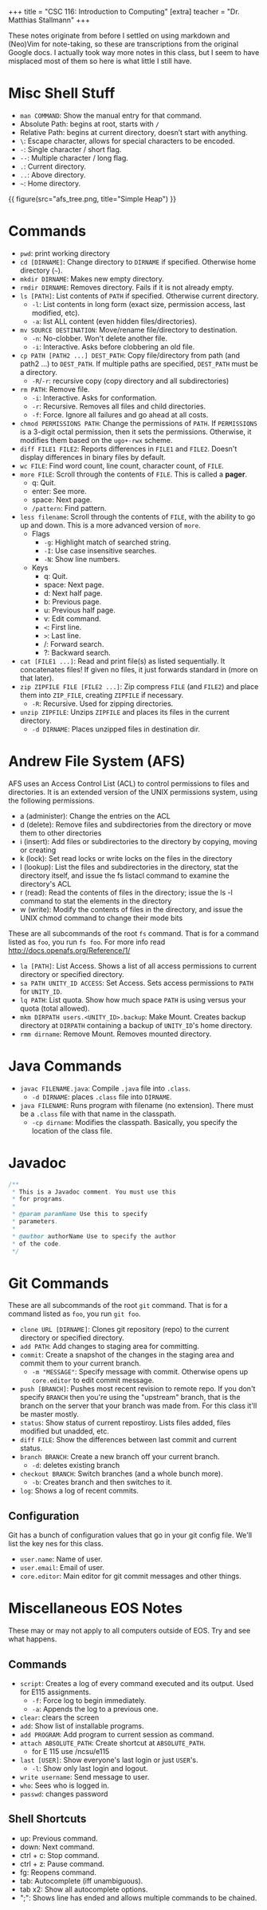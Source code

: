 +++
title = "CSC 116: Introduction to Computing"
[extra]
teacher = "Dr. Matthias Stallmann"
+++

These notes originate from before I settled on using markdown and (Neo)Vim for
note-taking, so these are transcriptions from the original Google docs. I
actually took way more notes in this class, but I seem to have misplaced most
of them so here is what little I still have.

# Misc Shell Stuff

* `man COMMAND`: Show the manual entry for that command.
* Absolute Path: begins at root, starts with `/`
* Relative Path: begins at current directory, doesn’t start with anything.
* `\`: Escape character, allows for special characters to be encoded.
* `-`: Single character / short flag.
* `--`: Multiple character / long flag.
* `.`: Current directory.
* `..`: Above directory.
* `~`: Home directory.

{{ figure(src="afs_tree.png, title="Simple Heap") }}

# Commands

* `pwd`: print working directory
* `cd [DIRNAME]`: Change directory to `DIRNAME` if specified. Otherwise home
  directory (`~`).
* `mkdir DIRNAME`: Makes new empty directory.
* `rmdir DIRNAME`: Removes directory. Fails if it is not already empty.
* `ls [PATH]`: List contents of `PATH` if specified. Otherwise current directory.
  * `-l`: List contents in long form (exact size, permission access, last
    modified, etc).
  * `-a`: list ALL content (even hidden files/directories).
* `mv SOURCE DESTINATION`: Move/rename file/directory to destination.
  * `-n`: No-clobber. Won't delete another file.
  * `-i`: Interactive. Asks before clobbering an old file.
* `cp PATH [PATH2 ...] DEST_PATH`: Copy file/directory from path (and path2
  ...) to `DEST_PATH`. If multiple paths are specified, `DEST_PATH` must be a
  directory.
  * `-R`/`-r`: recursive copy (copy directory and all subdirectories)
* `rm PATH`: Remove file.
  * `-i`: Interactive. Asks for conformation.
  * `-r`: Recursive. Removes all files and child directories.
  * `-f`: Force. Ignore all failures and go ahead at all costs.
* `chmod PERMISSIONS PATH`: Change the permissions of `PATH`. If `PERMISSIONS`
  is a 3-digit octal permission, then it sets the permissions. Otherwise, it
  modifies them based on the `ugo+-rwx` scheme.
* `diff FILE1 FILE2`: Reports differences in `FILE1` and `FILE2`. Doesn't
  display differences in binary files by default.
* `wc FILE`: Find word count, line count, character count, of `FILE`.
* `more FILE`: Scroll through the contents of `FILE`. This is called a
  **pager**.
  * q: Quit.
  * enter: See more.
  * space: Next page.
  * `/pattern`: Find pattern.
* `less filename`: Scroll through the contents of `FILE`, with the ability to
  go up and down. This is a more advanced version of `more`.
  * Flags
    * `-g`: Highlight match of searched string.
    * `-I`: Use case insensitive searches.
    * `-N`: Show line numbers.
  * Keys
    * q: Quit.
    * space: Next page.
    * d: Next half page.
    * b: Previous page.
    * u: Previous half page.
    * v: Edit command.
    * `<`: First line.
    * `>`: Last line.
    * /: Forward search.
    * ?: Backward search.
* `cat [FILE1 ...]`: Read and print file(s) as listed sequentially. It
  concatenates files! If given no files, it just forwards standard in (more on
  that later).
* `zip ZIPFILE FILE [FILE2 ...]`: Zip
  compress `FILE` (and `FILE2`) and place them into `ZIP_FILE`, creating
  `ZIPFILE` if necessary.
  * `-R`: Recursive. Used for zipping directories.
* `unzip ZIPFILE`: Unzips `ZIPFILE` and places its files in the current
  directory.
  * `-d DIRNAME`: Places unzipped files in destination dir.

# Andrew File System (AFS)

AFS uses an Access Control List (ACL) to control permissions to files and
directories. It is an extended version of the UNIX permissions system, using
the following permissions.

* a (administer): Change the entries on the ACL
* d (delete): Remove files and subdirectories from the directory or move them to other directories
* i (insert): Add files or subdirectories to the directory by copying, moving or creating
* k (lock): Set read locks or write locks on the files in the directory
* l (lookup): List the files and subdirectories in the directory, stat the directory itself, and issue the fs listacl command to examine the directory's ACL
* r (read): Read the contents of files in the directory; issue the ls -l command to stat the elements in the directory
* w (write): Modify the contents of files in the directory, and issue the UNIX chmod command to change their mode bits

These are all subcommands of the root `fs` command. That is for a command
listed as `foo`, you run `fs foo`. For more info read
http://docs.openafs.org/Reference/1/

* `la [PATH]`: List Access. Shows a list of all access permissions to current
  directory or specified directory.
* `sa PATH UNITY_ID ACCESS`: Set Access. Sets access permissions to `PATH` for
  `UNITY_ID`.
* `lq PATH`: List quota. Show how much space `PATH` is using versus your quota
  (total allowed).
* `mkm DIRPATH users.<UNITY_ID>.backup`: Make Mount. Creates backup directory
  at `DIRPATH` containing a backup of `UNITY_ID`'s home directory.
* `rmm dirname`: Remove Mount. Removes mounted directory.

# Java Commands

* `javac FILENAME.java`: Compile `.java` file into `.class`.
  * `-d DIRNAME`: places `.class` file into `DIRNAME`.
* `java FILENAME`: Runs program with filename (no extension). There must be a
  `.class` file with that name in the classpath.
  * `-cp dirname`: Modifies the classpath. Basically, you specify the location
    of the class file.

# Javadoc

```java
/**
 * This is a Javadoc comment. You must use this
 * for programs.
 *
 * @param paramName Use this to specify
 * parameters.
 *
 * @author authorName Use to specify the author
 * of the code.
 */
```

# Git Commands

These are all subcommands of the root `git` command. That is for a command
listed as `foo`, you run `git foo`.

* `clone URL [DIRNAME]`: Clones git repository (repo) to the current directory
  or specified directory.
* `add PATH`: Add changes to staging area for committing.
* `commit`: Create a snapshot of the changes in the staging area and commit
  them to your current branch.
  * `-m "MESSAGE"`: Specify message with commit. Otherwise opens up
    `core.editor` to edit commit message.
* `push [BRANCH]`: Pushes most recent revision to remote repo. If you don't
  specify `BRANCH` then you're using the "upstream" branch, that is the branch
  on the server that your branch was made from. For this class it'll be master
  mostly.
* `status`: Show status of current repostiroy. Lists files added, files
  modified but unadded, etc.
* `diff FILE`: Show the differences between last commit and current status.
* `branch BRANCH`: Create a new branch off your current branch.
  * `-d`: deletes existing branch
* `checkout BRANCH`: Switch branches (and a whole bunch more).
  * `-b`: Creates branch and then switches to it.
* `log`: Shows a log of recent commits.

## Configuration

Git has a bunch of configuration values that go in your git config file. We'll
list the key nes for this class.

* `user.name`: Name of user.
* `user.email`: Email of user.
* `core.editor`: Main editor for git commit messages and other things.

# Miscellaneous EOS Notes

These may or may not apply to all computers outside of EOS. Try and see what
happens.

## Commands

* `script`: Creates a log of every command executed and its output. Used for
  E115 assignments.
  * `-f`: Force log to begin immediately.
  * `-a`: Appends the log to a previous one.
* `clear`: clears the screen
* `add`: Show list of installable programs.
* `add PROGRAM`: Add program to current session as command.
* `attach ABSOLUTE_PATH`: Create shortcut at `ABSOLUTE_PATH`.
  * for E 115 use /ncsu/e115
* `last [USER]`: Show everyone's last login or just `USER`'s.
  * `-l`: Show only last login and logout.
* `write username`: Send message to user.
* `who`: Sees who is logged in.
* `passwd`: changes password

## Shell Shortcuts

* up: Previous command.
* down: Next command.
* ctrl + c: Stop command.
* ctrl + z: Pause command.
* fg: Reopens command.
* tab: Autocomplete (iff unambiguous).
* tab x2: Show all autocomplete options.
* ";": Shows line has ended and allows multiple commands to be chained.
